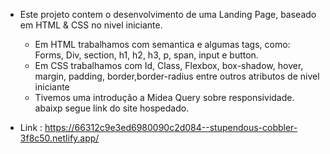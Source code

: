  - Este projeto contem o desenvolvimento de uma Landing Page, baseado em HTML & CSS no nivel iniciante.
      - Em HTML trabalhamos com semantica e algumas tags, como: Forms, Div, section, h1, h2, h3, p, span, input e button.
      - Em CSS trabalhamos com Id, Class, Flexbox, box-shadow, hover, margin, padding, border,border-radius entre outros atributos de nivel iniciante
      - Tivemos uma introdução a Midea Query sobre responsividade.
   abaixp segue link do site hospedado.

- Link : https://66312c9e3ed6980090c2d084--stupendous-cobbler-3f8c50.netlify.app/
